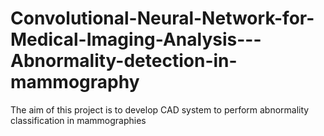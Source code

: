 # Convolutional-Neural-Network-for-Medical-Imaging-Analysis---Abnormality-detection-in-mammography
The aim of this project is to develop CAD system to perform abnormality classification in mammographies 
